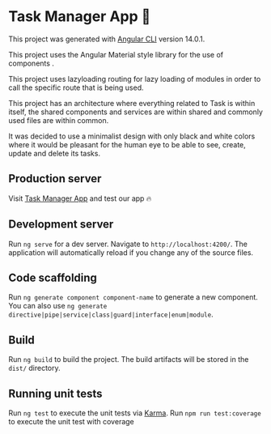 # Task Manager App 📝

This project was generated with [Angular CLI](https://github.com/angular/angular-cli) version 14.0.1.

This project uses the Angular Material style library for the use of components .

This project uses lazyloading routing for lazy loading of modules in order to call the specific route that is being used.

This project has an architecture where everything related to Task is within itself, the shared components and services are within shared and commonly used files are within common.

It was decided to use a minimalist design with only black and white colors where it would be pleasant for the human eye to be able to see, create, update and delete its tasks.

## Production server

 Visit  [Task Manager App]() and test our app 🔥

## Development server
 
Run `ng serve` for a dev server. Navigate to `http://localhost:4200/`. The application will automatically reload if you change any of the source files.

## Code scaffolding

Run `ng generate component component-name` to generate a new component. You can also use `ng generate directive|pipe|service|class|guard|interface|enum|module`.
  
## Build

Run `ng build` to build the project. The build artifacts will be stored in the `dist/` directory.

  

## Running unit tests

Run `ng test` to execute the unit tests via [Karma](https://karma-runner.github.io).
Run `npm run test:coverage` to execute the unit test with coverage 
